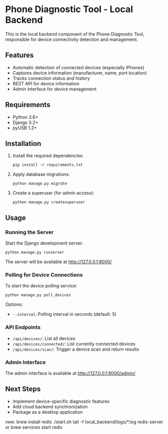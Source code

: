 # Phone Diagnostic Tool - Local Backend

This is the local backend component of the Phone Diagnostic Tool, responsible for device connectivity detection and management.

## Features

- Automatic detection of connected devices (especially iPhones)
- Captures device information (manufacturer, name, port location)
- Tracks connection status and history
- REST API for device information
- Admin interface for device management

## Requirements

- Python 3.6+
- Django 3.2+
- pyUSB 1.2+

## Installation

1. Install the required dependencies:
   ```
   pip install -r requirements.txt
   ```

2. Apply database migrations:
   ```
   python manage.py migrate
   ```

3. Create a superuser (for admin access):
   ```
   python manage.py createsuperuser
   ```

## Usage

### Running the Server

Start the Django development server:
```
python manage.py runserver
```

The server will be available at http://127.0.0.1:8000/

### Polling for Device Connections

To start the device polling service:
```
python manage.py poll_devices
```

Options:
- `--interval`: Polling interval in seconds (default: 5)

### API Endpoints

- `/api/devices/`: List all devices
- `/api/devices/connected/`: List currently connected devices
- `/api/devices/scan/`: Trigger a device scan and return results

### Admin Interface

The admin interface is available at http://127.0.0.1:8000/admin/

## Next Steps

- Implement device-specific diagnostic features
- Add cloud backend synchronization
- Package as a desktop application 






new:
brew install redis
./start.sh
tail -f local_backend/logs/*.log
redis-server
or
brew services start redis